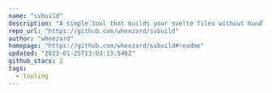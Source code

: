 ```yaml
---
name: "svbuild"
description: "A simple tool that builds your svelte files without bundling them."
repo_url: "https://github.com/wheezard/svbuild"
author: "wheezard"
homepage: "https://github.com/wheezard/svbuild#readme"
updated: "2023-01-25T13:03:13.546Z"
github_stars: 2
tags: 
  - tooling
---
```

